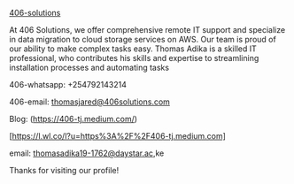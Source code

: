 [406-solutions](https://www.406solutions.com/) 

At 406 Solutions, we offer comprehensive remote IT support and specialize in data migration to cloud storage services on AWS. Our team is proud of our ability to make complex tasks easy. Thomas Adika is a skilled IT professional, who contributes his skills and expertise to streamlining installation processes and automating tasks
 
406-whatsapp: +254792143214

406-email: thomasjared@406solutions.com

Blog: (https://406-tj.medium.com/)

[https://l.wl.co/l?u=https%3A%2F%2F406-tj.medium.com]
 

email: thomasadika19-1762@daystar.ac,ke

Thanks for visiting our profile!

   

